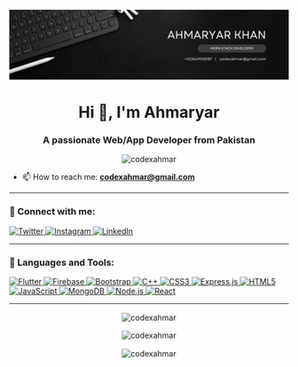 ![Header Image](https://github.com/CodeXahmar/CodeXahmar/blob/main/Black%20Minimalist%20Corporate%20Professional%20Profile%20LinkedIn%20Banner.png)

<h1 align="center">Hi 👋, I'm Ahmaryar</h1>
<h3 align="center">A passionate Web/App Developer from Pakistan</h3>

<p align="center">
  <img src="https://komarev.com/ghpvc/?username=codexahmar&label=Profile%20views&color=0e75b6&style=flat" alt="codexahmar" />
</p>

- 📫 How to reach me: **codexahmar@gmail.com**

---

<h3 align="left">🔗 Connect with me:</h3>
<p align="left">
  <a href="https://twitter.com/@codexahmar" target="blank">
    <img src="https://img.shields.io/badge/Twitter-%231DA1F2.svg?style=for-the-badge&logo=Twitter&logoColor=white" alt="Twitter"/>
  </a>
  <a href="https://www.instagram.com/codexahmar/" target="blank">
    <img src="https://img.shields.io/badge/Instagram-%23E4405F.svg?style=for-the-badge&logo=Instagram&logoColor=white" alt="Instagram"/>
  </a>
  <a href="www.linkedin.com/in/ahmaryarkhan" target="blank">
    <img src="https://img.shields.io/badge/LinkedIn-%230077B5.svg?style=for-the-badge&logo=LinkedIn&logoColor=white" alt="LinkedIn"/>
  </a>
</p>

---

<h3 align="left">🚀 Languages and Tools:</h3>
<p align="left"> 
  <a href="https://flutter.dev" target="_blank" rel="noreferrer"> 
    <img src="https://img.shields.io/badge/Flutter-%2302569B.svg?style=for-the-badge&logo=Flutter&logoColor=white" alt="Flutter" /> 
  </a>
  <a href="https://firebase.google.com/" target="_blank" rel="noreferrer">
    <img src="https://img.shields.io/badge/Firebase-%23039BE5.svg?style=for-the-badge&logo=Firebase&logoColor=white" alt="Firebase" />
  </a>
  <a href="https://getbootstrap.com" target="_blank" rel="noreferrer"> 
    <img src="https://img.shields.io/badge/Bootstrap-%23563D7C.svg?style=for-the-badge&logo=Bootstrap&logoColor=white" alt="Bootstrap" /> 
  </a> 
  <a href="https://www.w3schools.com/cpp/" target="_blank" rel="noreferrer"> 
    <img src="https://img.shields.io/badge/C%2B%2B-%2300599C.svg?style=for-the-badge&logo=C%2B%2B&logoColor=white" alt="C++" /> 
  </a> 
  <a href="https://www.w3schools.com/css/" target="_blank" rel="noreferrer"> 
    <img src="https://img.shields.io/badge/CSS3-%231572B6.svg?style=for-the-badge&logo=CSS3&logoColor=white" alt="CSS3" /> 
  </a> 
  <a href="https://expressjs.com" target="_blank" rel="noreferrer"> 
    <img src="https://img.shields.io/badge/Express.js-%23404D59.svg?style=for-the-badge&logo=Express&logoColor=white" alt="Express.js" /> 
  </a> 
  <a href="https://www.w3.org/html/" target="_blank" rel="noreferrer"> 
    <img src="https://img.shields.io/badge/HTML5-%23E34F26.svg?style=for-the-badge&logo=HTML5&logoColor=white" alt="HTML5" /> 
  </a> 
  <a href="https://developer.mozilla.org/en-US/docs/Web/JavaScript" target="_blank" rel="noreferrer"> 
    <img src="https://img.shields.io/badge/JavaScript-%23F7DF1E.svg?style=for-the-badge&logo=JavaScript&logoColor=black" alt="JavaScript" /> 
  </a> 
  <a href="https://www.mongodb.com/" target="_blank" rel="noreferrer"> 
    <img src="https://img.shields.io/badge/MongoDB-%2347A248.svg?style=for-the-badge&logo=MongoDB&logoColor=white" alt="MongoDB" /> 
  </a> 
  <a href="https://nodejs.org" target="_blank" rel="noreferrer"> 
    <img src="https://img.shields.io/badge/Node.js-%23339933.svg?style=for-the-badge&logo=Node.js&logoColor=white" alt="Node.js" /> 
  </a> 
  <a href="https://reactjs.org/" target="_blank" rel="noreferrer"> 
    <img src="https://img.shields.io/badge/React-%2361DAFB.svg?style=for-the-badge&logo=React&logoColor=black" alt="React" /> 
  </a> 
</p>

---

<p align="center">
  <img align="center" src="https://github-readme-stats.vercel.app/api/top-langs?username=codexahmar&show_icons=true&locale=en&layout=compact" alt="codexahmar" />
</p>

<p align="center">
  <img align="center" src="https://github-readme-stats.vercel.app/api?username=codexahmar&show_icons=true&locale=en" alt="codexahmar" />
</p>

<p align="center">
  <img align="center" src="https://github-readme-streak-stats.herokuapp.com/?user=codexahmar&" alt="codexahmar" />
</p>
